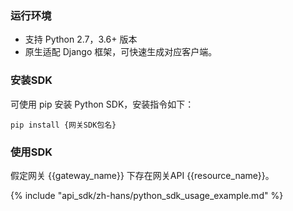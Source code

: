 ### 运行环境

- 支持 Python 2.7，3.6+ 版本
- 原生适配 Django 框架，可快速生成对应客户端。

### 安装SDK

可使用 pip 安装 Python SDK，安装指令如下：
```
pip install {网关SDK包名}
```

### 使用SDK

假定网关 {{gateway_name}} 下存在网关API {{resource_name}}。

{% include "api_sdk/zh-hans/python_sdk_usage_example.md" %}
